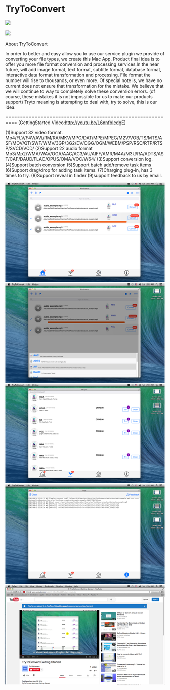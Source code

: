TryToConvert
============
![](http://res.cloudinary.com/dfzokzfi5/image/upload/c_scale,w_64/v1415708425/logo_k6lgmy.png)

[![](http://res.cloudinary.com/dfzokzfi5/image/upload/c_scale,w_124/v1411092419/app-store-button_pw05je.png)](https://itunes.apple.com/us/app/trytoconvert/id903586957?l=zh&ls=1&mt=12)


About TryToConvert

In order to better and easy allow you to use our service plugin we provide of converting your file types, we create this Mac App.
Product final idea is to offer you more file format conversion and processing services.In the near future, will add image format, text format, subtitle format, database format, interactive data format transformation and processing. File format the number will rise to thousands, or even more.
Of special note is, we have no current does not ensure that transformation for the mistake. We believe that we will continue to way to completely solve these conversion errors. (of course, these mistakes it is not impossible for us to make our products support)
Tryto meaning is attempting to deal with, try to solve, this is our idea.

==========================================================
(GettingStarted Video:http://youtu.be/L6nnfbIedgE)

(1)Support 32 video format.
   Mp4/FLV/F4V/AVI/RM/RA/MKV/MPG/DAT/MPE/MPEG/M2V/VOB/TS/MTS/ASF/MOV/QT/SWF/WMV/3GP/3G2/DV/OGG/OGM/WEBM/PSP/RSO/RTP/RTSP/SVCD/VCD/
(2)Support 22 audio format
   Mp3/Mp2/WMA/WAV/OGA/AAC/AC3/AU/AIFF/AMR/M4A/M3U/RA/ADTS/AST/CAF/DAUD/FLAC/OPUS/OMA/VOC/W64/
(3)Support conversion log.
(4)Support batch conversion
(5)Support batch add/remove task items
(6)Support drag/drop for adding task items.
(7)Charging plug-in, has 3 times to try.
(8)Support reveal in finder
(9)support feedback to us by email.

![](https://github.com/Romanysoft/TryToConvert/blob/master/Images/c1.png)
![](https://github.com/Romanysoft/TryToConvert/blob/master/Images/c2.png)
![](https://github.com/Romanysoft/TryToConvert/blob/master/Images/c3.png)
![](https://github.com/Romanysoft/TryToConvert/blob/master/Images/c4.png)
![](https://github.com/Romanysoft/TryToConvert/blob/master/Images/c5.png)